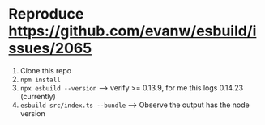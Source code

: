 # Reproduce https://github.com/evanw/esbuild/issues/2065

1. Clone this repo
1. `npm install`
1. `npx esbuild --version` --> verify >= 0.13.9, for me this logs 0.14.23 (currently)
1. `esbuild src/index.ts --bundle` --> Observe the output has the node version
